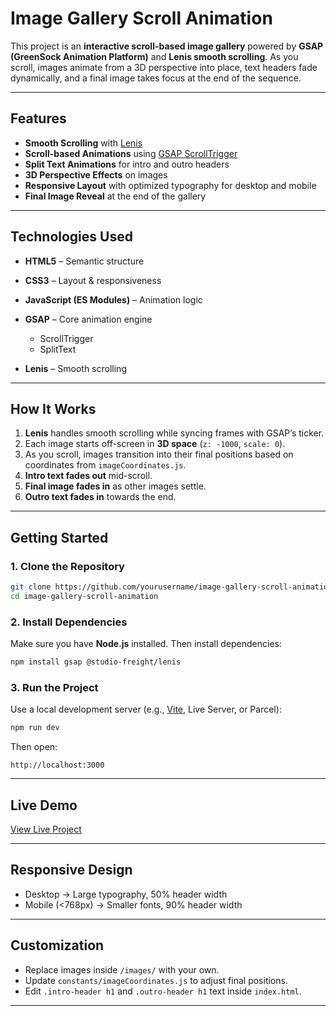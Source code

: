 # Image Gallery Scroll Animation

This project is an **interactive scroll-based image gallery** powered by **GSAP (GreenSock Animation Platform)** and **Lenis smooth scrolling**.
As you scroll, images animate from a 3D perspective into place, text headers fade dynamically, and a final image takes focus at the end of the sequence.

---

## Features

* **Smooth Scrolling** with [Lenis](https://github.com/studio-freight/lenis)
* **Scroll-based Animations** using [GSAP ScrollTrigger](https://greensock.com/scrolltrigger/)
* **Split Text Animations** for intro and outro headers
* **3D Perspective Effects** on images
* **Responsive Layout** with optimized typography for desktop and mobile
* **Final Image Reveal** at the end of the gallery

---

## Technologies Used

* **HTML5** – Semantic structure
* **CSS3** – Layout & responsiveness
* **JavaScript (ES Modules)** – Animation logic
* **GSAP** – Core animation engine

  * ScrollTrigger
  * SplitText
* **Lenis** – Smooth scrolling

---

## How It Works

1. **Lenis** handles smooth scrolling while syncing frames with GSAP’s ticker.
2. Each image starts off-screen in **3D space** (`z: -1000`, `scale: 0`).
3. As you scroll, images transition into their final positions based on coordinates from `imageCoordinates.js`.
4. **Intro text fades out** mid-scroll.
5. **Final image fades in** as other images settle.
6. **Outro text fades in** towards the end.

---

## Getting Started

### 1. Clone the Repository

```bash
git clone https://github.com/yourusername/image-gallery-scroll-animation.git
cd image-gallery-scroll-animation
```

### 2. Install Dependencies

Make sure you have **Node.js** installed. Then install dependencies:

```bash
npm install gsap @studio-freight/lenis
```

### 3. Run the Project

Use a local development server (e.g., [Vite](https://vitejs.dev/), Live Server, or Parcel):

```bash
npm run dev
```

Then open:

```
http://localhost:3000
```

---

## Live Demo

[View Live Project](https://your-live-demo-link.com](https://sohamgoswami07.github.io/Background-Scroll-Trigger/))

---

## Responsive Design

* Desktop → Large typography, 50% header width
* Mobile (<768px) → Smaller fonts, 90% header width

---

## Customization

* Replace images inside `/images/` with your own.
* Update `constants/imageCoordinates.js` to adjust final positions.
* Edit `.intro-header h1` and `.outro-header h1` text inside `index.html`.

---

